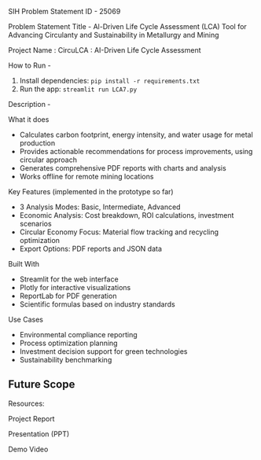 SIH Problem Statement ID - 25069

Problem Statement Title - Al-Driven Life Cycle Assessment (LCA) Tool for Advancing 
Circulanty and Sustainability in Metallurgy and Mining

Project Name : CircuLCA : AI-Driven Life Cycle Assessment

How to Run - 
1. Install dependencies: `pip install -r requirements.txt`
2. Run the app: `streamlit run LCA7.py`

Description - 

  What it does
- Calculates carbon footprint, energy intensity, and water usage for metal production
- Provides actionable recommendations for process improvements, using circular approach  
- Generates comprehensive PDF reports with charts and analysis
- Works offline for remote mining locations

Key Features (implemented in the prototype so far)
- 3 Analysis Modes: Basic, Intermediate, Advanced
- Economic Analysis: Cost breakdown, ROI calculations, investment scenarios  
- Circular Economy Focus: Material flow tracking and recycling optimization
- Export Options: PDF reports and JSON data

Built With
- Streamlit for the web interface
- Plotly for interactive visualizations
- ReportLab for PDF generation
- Scientific formulas based on industry standards

Use Cases
- Environmental compliance reporting
- Process optimization planning
- Investment decision support for green technologies
- Sustainability benchmarking

Future Scope
-


Resources:

Project Report

Presentation (PPT)

Demo Video


